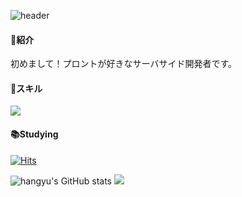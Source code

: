 ![header](https://capsule-render.vercel.app/api?type=waving&text=Let's%20Enjoy&animation=fadeIn&color=0:EEFF00,100:a82da8)

#### 🤗紹介
初めまして！プロントが好きなサーバサイド開発者です。

#### 🍳スキル
<img src="https://img.shields.io/badge/TypeScript-3178C6?style=flat&logo=TypeScript&logoColor=white"/>

#### 📚Studying

[![Hits](https://hits.seeyoufarm.com/api/count/incr/badge.svg?url=https%3A%2F%2Fgithub.com%2FhangyuCho%2Fhit-counter&count_bg=%2379C83D&title_bg=%23555555&icon=&icon_color=%23E7E7E7&title=hits&edge_flat=false)](https://hits.seeyoufarm.com)


![hangyu's GitHub stats](https://github-readme-stats.vercel.app/api?username=hangyuCho&show_icons=true&theme=radical)
![](https://github-profile-trophy.vercel.app/?username=hangyuCho&row=2&column=3)


